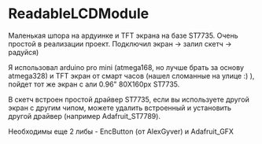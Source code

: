 # ReadableLCDModule
Маленькая шпора на ардуинке и TFT экрана на базе ST7735.
Очень простой в реализации проект.
Подключил экран -> залил скетч -> радуйся)

Я использовал arduino pro mini (atmega168, но лучше брать за основу atmega328) и TFT экран от смарт часов (нашел сломанные на улице :) ), 
пойдет тот же экран с али 0.96" 80X160px ST7735.

В скетч встроен простой драйвер ST7735, если вы используете другой экран с другим чипом, можете удалить встроенный и установить другой драйвер (например Adafruit_ST7789).

Необходимы еще 2 либы - EncButton (от AlexGyver) и Adafruit_GFX
